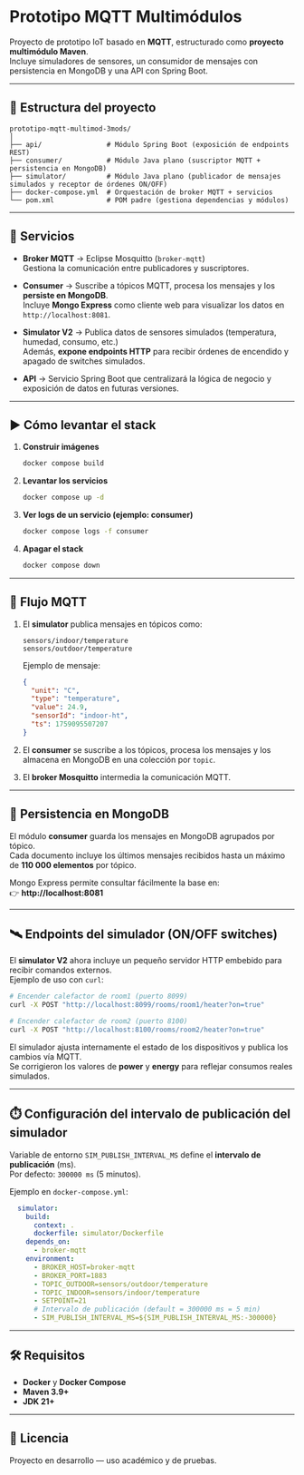 # Prototipo MQTT Multimódulos

Proyecto de prototipo IoT basado en **MQTT**, estructurado como **proyecto multimódulo Maven**.  
Incluye simuladores de sensores, un consumidor de mensajes con persistencia en MongoDB y una API con Spring Boot.

---

## 📂 Estructura del proyecto

```
prototipo-mqtt-multimod-3mods/
│
├── api/                # Módulo Spring Boot (exposición de endpoints REST)
├── consumer/           # Módulo Java plano (suscriptor MQTT + persistencia en MongoDB)
├── simulator/          # Módulo Java plano (publicador de mensajes simulados y receptor de órdenes ON/OFF)
├── docker-compose.yml  # Orquestación de broker MQTT + servicios
└── pom.xml             # POM padre (gestiona dependencias y módulos)
```

---

## 🚀 Servicios

- **Broker MQTT** → Eclipse Mosquitto (`broker-mqtt`)  
  Gestiona la comunicación entre publicadores y suscriptores.

- **Consumer** → Suscribe a tópicos MQTT, procesa los mensajes y los **persiste en MongoDB**.  
  Incluye **Mongo Express** como cliente web para visualizar los datos en `http://localhost:8081`.

- **Simulator V2** → Publica datos de sensores simulados (temperatura, humedad, consumo, etc.)  
  Además, **expone endpoints HTTP** para recibir órdenes de encendido y apagado de switches simulados.

- **API** → Servicio Spring Boot que centralizará la lógica de negocio y exposición de datos en futuras versiones.

---

## ▶️ Cómo levantar el stack

1. **Construir imágenes**
   ```bash
   docker compose build
   ```

2. **Levantar los servicios**
   ```bash
   docker compose up -d
   ```

3. **Ver logs de un servicio (ejemplo: consumer)**
   ```bash
   docker compose logs -f consumer
   ```

4. **Apagar el stack**
   ```bash
   docker compose down
   ```

---

## 📡 Flujo MQTT

1. El **simulator** publica mensajes en tópicos como:
   ```
   sensors/indoor/temperature
   sensors/outdoor/temperature
   ```

   Ejemplo de mensaje:
   ```json
   {
     "unit": "C",
     "type": "temperature",
     "value": 24.9,
     "sensorId": "indoor-ht",
     "ts": 1759095507207
   }
   ```

2. El **consumer** se suscribe a los tópicos, procesa los mensajes y los almacena en MongoDB en una colección por `topic`.

3. El **broker Mosquitto** intermedia la comunicación MQTT.

---

## 🧠 Persistencia en MongoDB

El módulo **consumer** guarda los mensajes en MongoDB agrupados por tópico.  
Cada documento incluye los últimos mensajes recibidos hasta un máximo de **110 000 elementos** por tópico.

Mongo Express permite consultar fácilmente la base en:  
👉 **http://localhost:8081**

---

## 🛰️ Endpoints del simulador (ON/OFF switches)

El **simulator V2** ahora incluye un pequeño servidor HTTP embebido para recibir comandos externos.  
Ejemplo de uso con `curl`:

```bash
# Encender calefactor de room1 (puerto 8099)
curl -X POST "http://localhost:8099/rooms/room1/heater?on=true"

# Encender calefactor de room2 (puerto 8100)
curl -X POST "http://localhost:8100/rooms/room2/heater?on=true"
```

El simulador ajusta internamente el estado de los dispositivos y publica los cambios vía MQTT.  
Se corrigieron los valores de **power** y **energy** para reflejar consumos reales simulados.

---

## ⏱️ Configuración del intervalo de publicación del simulador

Variable de entorno `SIM_PUBLISH_INTERVAL_MS` define el **intervalo de publicación** (ms).  
Por defecto: `300000 ms` (5 minutos).

Ejemplo en `docker-compose.yml`:

```yaml
  simulator:
    build:
      context: .
      dockerfile: simulator/Dockerfile
    depends_on:
      - broker-mqtt
    environment:
      - BROKER_HOST=broker-mqtt
      - BROKER_PORT=1883
      - TOPIC_OUTDOOR=sensors/outdoor/temperature
      - TOPIC_INDOOR=sensors/indoor/temperature
      - SETPOINT=21
      # Intervalo de publicación (default = 300000 ms = 5 min)
      - SIM_PUBLISH_INTERVAL_MS=${SIM_PUBLISH_INTERVAL_MS:-300000}
```

---

## 🛠️ Requisitos

- **Docker** y **Docker Compose**
- **Maven 3.9+**
- **JDK 21+**

---

## 📜 Licencia

Proyecto en desarrollo — uso académico y de pruebas.
